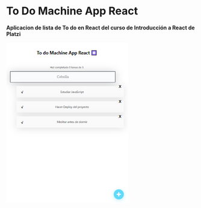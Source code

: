 # To Do Machine App React 

**Aplicacion de lista de To do en React del curso de Introducción a React de Platzi**

!["TodoMachine App"](./readme-image.png)